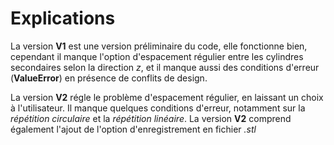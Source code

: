 # Explications
La version **V1** est une version préliminaire du code, elle fonctionne bien, cependant il manque l'option d'espacement régulier entre les cylindres secondaires selon la direction *z*, et il manque aussi des conditions d'erreur (**ValueError**) en présence de conflits de design. 

La version **V2** régle le problème d'espacement régulier, en laissant un choix à l'utilisateur. Il manque quelques conditions d'erreur, notamment sur la *répétition circulaire* et la *répétition linéaire*.
La version **V2** comprend également l'ajout de l'option d'enregistrement en fichier *.stl* 
